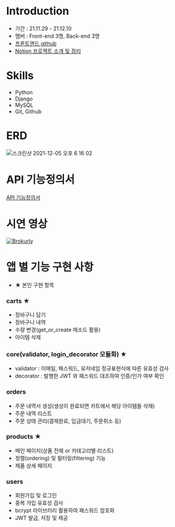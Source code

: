 
# Introduction

- 기간 : 21.11.29 - 21.12.10
- 멤버 : Front-end 3명, Back-end 3명
- [프론트엔드 github](https://github.com/wecode-bootcamp-korea/27-1st-Brokurly-frontend)
- [Notion 프로젝트 소개 및 정리](https://pineapple-voyage-3ed.notion.site/Brokurly-d007312f7573445c860e268ebc60fbe7)

# Skills

- Python
- Django
- MySQL
- Git, Github

# ERD

<img width="" alt="스크린샷 2021-12-05 오후 6 16 02" src="https://user-images.githubusercontent.com/90754590/145568725-b50daf67-0506-4f15-9344-2381d83ee8b5.png">

# API 기능정의서

[API 기능정의서](https://docs.google.com/spreadsheets/d/1Pef-aPfqPTho8lBUXTizRTFqKoATX4ISbZswPHgFos8/edit#gid=0)

# 시연 영상 
[![Brokurly](https://media.vlpt.us/images/sae0428/post/f506ea79-a200-416c-bb47-b1138e53d240/1%EC%B0%A8%ED%94%84%EB%A1%9C%EC%A0%9D%ED%8A%B8%20%EB%B8%8C%EB%A1%9C%EC%BB%AC%EB%A6%AC%20%EB%B2%A8%EB%A1%9C%EA%B7%B8%20%EC%8D%B8%EB%84%A4%EC%9D%BC.JPG)](https://youtu.be/RL1-vnUOx50)

# 앱 별 기능 구현 사항
- ★ 본인 구현 항목

### carts ★
- 장바구니 담기
- 장바구니 내역
- 수량 변경(get_or_create 메소드 활용)
- 아이템 삭제

### core(validator, login_decorator 모듈화) ★
- validator : 이메일, 패스워드, 유저네임 정규표현식에 따른 유효성 검사
- decorator : 발행한 JWT 와 패스워드 대조하여 인증/인가 여부 확인

### orders
- 주문 내역서 생성(생성이 완료되면 카트에서 해당 아이템들 삭제)
- 주문 내역 리스트
- 주문 상태 관리(결제완료, 입금대기, 주문취소 등)

### products ★
- 메인 페이지(상품 전체 or 카테고리별 리스트)
- 정렬(ordering) 및 필터링(filtering) 기능
- 제품 상세 페이지

### users
- 회원가입 및 로그인
- 중복 가입 유효성 검사
- bcrypt 라이브러리 활용하여 패스워드 암호화
- JWT 발급, 저장 및 제공
